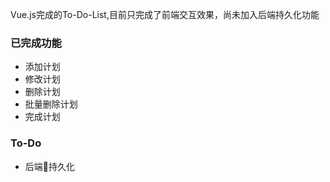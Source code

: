 Vue.js完成的To-Do-List,目前只完成了前端交互效果，尚未加入后端持久化功能
### 已完成功能
*  添加计划
*  修改计划
*  删除计划
*  批量删除计划
*  完成计划

### To-Do
*  后端持久化